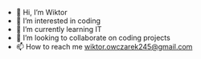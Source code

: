 - 👋 Hi, I’m Wiktor
- 👀 I’m interested in coding
- 🌱 I’m currently learning IT
- 💞️ I’m looking to collaborate on coding projects
- 📫 How to reach me wiktor.owczarek245@gmail.com

<!---
wiktorowczarek/wiktorowczarek is a ✨ special ✨ repository because its `README.md` (this file) appears on your GitHub profile.
You can click the Preview link to take a look at your changes.
--->
